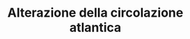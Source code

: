 ---
title: Alterazione della circolazione atlantica
description: 
    - L'Atlantic Meridional Overturning Circulation (AMOC) fa parte di una più ampia rete di circolazione oceanica che trasporta calore in tutto il mondo. Si tratta di un sistema di correnti nell'Oceano Atlantico con due componenti principali":" la prima è il flusso di acqua calda e salata negli strati superiori dell'oceano verso nord partendo dal Golfo del Messico e alimentato dalla Corrente nordatlantica. 
    - La seconda è il raffreddamento dell'acqua che avviene alle alte latitudini dell'Atlantico":" l’acqua più densa affonda e ritorna verso l’equatore in profondità.<br/>Questa circolazione trasporta una grande quantità di energia termica dai tropici e dall'emisfero australe verso il Nord Atlantico trasferendo calore all'atmosfera per evaporazione.Il cambiamento climatico influisce su questo processo diluendo l'acqua salata del mare con acqua dolce attraverso l'aumento delle precipitazioni sull’Atlantico settentrionale subpolare e lo scioglimento del ghiaccio continentale soprattutto in prossimità della calotta glaciale della Groenlandia.
    - Questo rende l'acqua più leggera e quindi meno capace di andare in profondità rallentando così l'intero motore della circolazione.
consequences:
    description: Mentre nell'Atlantico settentrionale si potrebbe generare un generale raffreddamento, minore evaporazione e quindi meno precipitazioni, nell'Atlantico meridionale si assisterebbe a un riscaldamento con conseguente aumento delle inondazioni, delle emissioni di metano e della siccità, e, di conseguenza, un impatto negativo sulla produzione alimentare e sui sistemi umani. Potremmo osservare inoltre uno spostamento della zona di convergenza intertropicale, la grande area di bassa pressione che circonda la Terra vicino all'equatore.
choords:
    x: 784
    y: 374
---